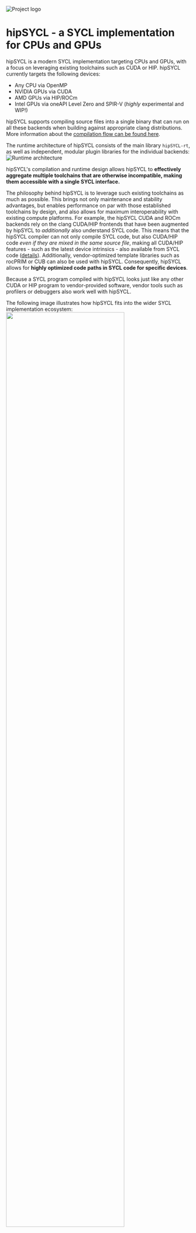 ![Project logo](/doc/img/logo/logo-color.png)

# hipSYCL - a SYCL implementation for CPUs and GPUs

hipSYCL is a modern SYCL implementation targeting CPUs and GPUs, with a focus on leveraging existing toolchains such as CUDA or HIP. hipSYCL currently targets the following devices:
* Any CPU via OpenMP
* NVIDIA GPUs via CUDA
* AMD GPUs via HIP/ROCm
* Intel GPUs via oneAPI Level Zero and SPIR-V (*highly* experimental and WIP!)

hipSYCL supports compiling source files into a single binary that can run on all these backends when building against appropriate clang distributions. More information about the [compilation flow can be found here](doc/compilation.md).

The runtime architecture of hipSYCL consists of the main library `hipSYCL-rt`, as well as independent, modular plugin libraries for the individual backends:
![Runtime architecture](/doc/img/runtime.png)

hipSYCL's compilation and runtime design allows hipSYCL to **effectively aggregate multiple toolchains that are otherwise incompatible, making them accessible with a single SYCL interface.**

The philosophy behind hipSYCL is to leverage such existing toolchains as much as possible. This brings not only maintenance and stability advantages, but enables performance on par with those established toolchains by design, and also allows for maximum interoperability with existing compute platforms.
For example, the hipSYCL CUDA and ROCm backends rely on the clang CUDA/HIP frontends that have been augmented by hipSYCL to *additionally* also understand SYCL code. This means that the hipSYCL compiler can not only compile SYCL code, but also CUDA/HIP code *even if they are mixed in the same source file*, making all CUDA/HIP features - such as the latest device intrinsics - also available from SYCL code ([details](doc/hip-source-interop.md)). Additionally, vendor-optimized template libraries such as rocPRIM or CUB can also be used with hipSYCL. Consequently, hipSYCL allows for **highly optimized code paths in SYCL code for specific devices**.

Because a SYCL program compiled with hipSYCL looks just like any other CUDA or HIP program to vendor-provided software, vendor tools such as profilers or debuggers also work well with hipSYCL.

The following image illustrates how hipSYCL fits into the wider SYCL implementation ecosystem:
<img src="doc/img/sycl-targets.png" width=80% height=80%>

## About the project

While hipSYCL started its life as a hobby project, development is now led and funded by Heidelberg University. hipSYCL not only serves as a research platform, but is also a solution used in production on machines of all scales, including some of the most powerful supercomputers.

### Contributing to hipSYCL

We encourage contributions and are looking forward to your pull request! Please have a look at [CONTRIBUTING.md](CONTRIBUTING.md). If you need any guidance, please just open an issue and we will get back to you shortly.

If you are a student at Heidelberg University and wish to work on hipSYCL, please get in touch with us. There are various options possible and we are happy to include you in the project :-)

### Citing hipSYCL

hipSYCL is a research project. As such, if you use hipSYCL in your research, we kindly request that you cite:

*Aksel Alpay and Vincent Heuveline. 2020. SYCL beyond OpenCL: The architecture, current state and future direction of hipSYCL. In Proceedings of the International Workshop on OpenCL (IWOCL ’20). Association for Computing Machinery, New York, NY, USA, Article 8, 1. DOI:https://doi.org/10.1145/3388333.3388658*

(This is a talk and available [online](https://www.youtube.com/watch?v=kYrY80J4ZAs). Note that some of the content in this talk is outdated by now)

### Acknowledgements

We gratefully acknowledge [contributions](https://github.com/illuhad/hipSYCL/graphs/contributors) from the community.

## Performance

hipSYCL has been repeatedly shown to deliver very competitive performance compared to other SYCL implementations or proprietary solutions like CUDA. See for example:

* *Sohan Lal, Aksel Alpay, Philip Salzmann, Biagio Cosenza, Nicolai Stawinoga, Peter Thoman, Thomas Fahringer, and Vincent Heuveline. 2020. SYCL-Bench: A Versatile Single-Source Benchmark Suite for Heterogeneous Computing. In Proceedings of the International Workshop on OpenCL (IWOCL ’20). Association for Computing Machinery, New York, NY, USA, Article 10, 1. DOI:https://doi.org/10.1145/3388333.3388669*
* *Brian Homerding and John Tramm. 2020. Evaluating the Performance of the hipSYCL Toolchain for HPC Kernels on NVIDIA V100 GPUs. In Proceedings of the International Workshop on OpenCL (IWOCL ’20). Association for Computing Machinery, New York, NY, USA, Article 16, 1–7. DOI:https://doi.org/10.1145/3388333.3388660*
* *Tom Deakin and Simon McIntosh-Smith. 2020. Evaluating the performance of HPC-style SYCL applications. In Proceedings of the International Workshop on OpenCL (IWOCL ’20). Association for Computing Machinery, New York, NY, USA, Article 12, 1–11. DOI:https://doi.org/10.1145/3388333.3388643*


### Benchmarking hipSYCL

When targeting the CUDA or HIP backends, hipSYCL just massages the AST slightly to get `clang -x cuda` and `clang -x hip` to accept SYCL code. hipSYCL is not involved in the actual code generation. Therefore *any significant deviation in kernel performance compared to clang-compiled CUDA or clang-compiled HIP is unexpected.*

As a consequence, if you compare it to other llvm-based compilers please make sure to compile hipSYCL against the same llvm version. Otherwise you would effectively be simply comparing the performance of two different LLVM versions. This is in particular true when comparing it to clang CUDA or clang HIP.


## Current state
hipSYCL is not yet a fully conformant SYCL implementation, although many SYCL programs already work with hipSYCL.
* SYCL 2020 [feature support matrix](https://github.com/hipSYCL/featuresupport)
* A (likely incomplete) list of [limitations](doc/limitations.md) for older SYCL 1.2.1 features
* A (also incomplete) timeline showing development [history](doc/history.md)

## Hardware and operating system support

Supported hardware:
* Any CPU for which a C++17 OpenMP compiler exists
* NVIDIA CUDA GPUs. Note that clang, which hipSYCL relies on, may not always support the very latest CUDA version which may sometimes impact support for *very* new hardware. See the [clang documentation](https://www.llvm.org/docs/CompileCudaWithLLVM.html) for more details.
* AMD GPUs that are [supported by ROCm](https://github.com/RadeonOpenCompute/ROCm#hardware-support)

Operating system support currently strongly focuses on Linux. On Mac, only the CPU backend is expected to work. Windows support with CPU and CUDA backends is experimental, see [Using hipSYCL on Windows](https://github.com/illuhad/hipSYCL/wiki/Using-hipSYCL-on-Windows).

## Installing and using hipSYCL
* [Building & Installing](doc/installing.md)

In order to compile software with hipSYCL, use `syclcc` which automatically adds all required compiler arguments to the CUDA/HIP compiler. `syclcc` can be used like a regular compiler, i.e. you can use `syclcc -o test test.cpp` to compile your SYCL application called `test.cpp` with hipSYCL.

`syclcc` accepts both command line arguments and environment variables to configure its behavior (e.g., to select the target platform CUDA/ROCm/CPU to compile for). See `syclcc --help` for a comprehensive list of options.

When targeting a GPU, you will need to provide a target GPU architecture. The expected formats are defined by clang CUDA/HIP. Examples:
* `sm_52`: NVIDIA Maxwell GPUs
* `sm_60`: NVIDIA Pascal GPUs
* `sm_70`: NVIDIA Volta GPUs
* `gfx900`: AMD Vega 10 GPUs
* `gfx906`: AMD Vega 20 GPUs

The full documentation of syclcc and hints for the CMake integration can be found in [using hipSYCL](doc/using-hipsycl.md).

## Documentation
* hipSYCL [design and architecture](doc/architecture.md)
* hipSYCL runtime [specification](doc/runtime-spec.md)
* hipSYCL [compilation model](doc/compilation.md)
* How to use raw HIP/CUDA inside hipSYCL code to create [optimized code paths](doc/hip-source-interop.md)
* A simple SYCL example code for testing purposes can be found [here](doc/examples.md).
* [SYCL Extensions implemented in hipSYCL](doc/extensions.md)
* [Macros used by hipSYCL](doc/macros.md)
* [Environment variables supported by hipSYCL](doc/env_variables.md)



